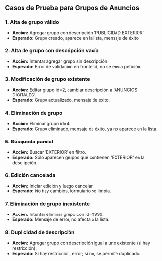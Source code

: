 ## Casos de Prueba para Grupos de Anuncios

### 1. Alta de grupo válido
- **Acción:** Agregar grupo con descripción 'PUBLICIDAD EXTERIOR'.
- **Esperado:** Grupo creado, aparece en la lista, mensaje de éxito.

### 2. Alta de grupo con descripción vacía
- **Acción:** Intentar agregar grupo sin descripción.
- **Esperado:** Error de validación en frontend, no se envía petición.

### 3. Modificación de grupo existente
- **Acción:** Editar grupo id=2, cambiar descripción a 'ANUNCIOS DIGITALES'.
- **Esperado:** Grupo actualizado, mensaje de éxito.

### 4. Eliminación de grupo
- **Acción:** Eliminar grupo id=4.
- **Esperado:** Grupo eliminado, mensaje de éxito, ya no aparece en la lista.

### 5. Búsqueda parcial
- **Acción:** Buscar 'EXTERIOR' en filtro.
- **Esperado:** Sólo aparecen grupos que contienen 'EXTERIOR' en la descripción.

### 6. Edición cancelada
- **Acción:** Iniciar edición y luego cancelar.
- **Esperado:** No hay cambios, formulario se limpia.

### 7. Eliminación de grupo inexistente
- **Acción:** Intentar eliminar grupo con id=9999.
- **Esperado:** Mensaje de error, no afecta a la lista.

### 8. Duplicidad de descripción
- **Acción:** Agregar grupo con descripción igual a uno existente (si hay restricción).
- **Esperado:** Si hay restricción, error; si no, se permite duplicado.
